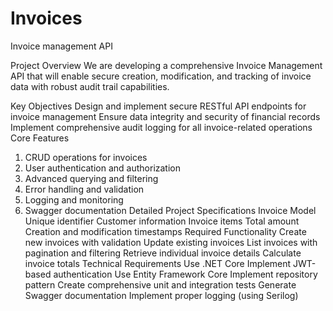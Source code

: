 # Invoices
Invoice management API

 Project Overview
 We are developing a comprehensive Invoice Management API that will enable secure creation,
 modification, and tracking of invoice data with robust audit trail capabilities.
 
 Key Objectives
 Design and implement secure RESTful API endpoints for invoice management
 Ensure data integrity and security of financial records
 Implement comprehensive audit logging for all invoice-related operations
 Core Features
   1. CRUD operations for invoices
   2. User authentication and authorization
   3. Advanced querying and filtering
   4. Error handling and validation
   5. Logging and monitoring
   6. Swagger documentation
 Detailed Project Specifications
   Invoice Model
     Unique identifier
     Customer information
     Invoice items
     Total amount
     Creation and modification timestamps
   Required Functionality
     Create new invoices with validation
     Update existing invoices
     List invoices with pagination and filtering
     Retrieve individual invoice details
     Calculate invoice totals
   Technical Requirements
     Use .NET Core
     Implement JWT-based authentication
     Use Entity Framework Core
     Implement repository pattern
     Create comprehensive unit and integration tests
     Generate Swagger documentation
     Implement proper logging (using Serilog)
 
